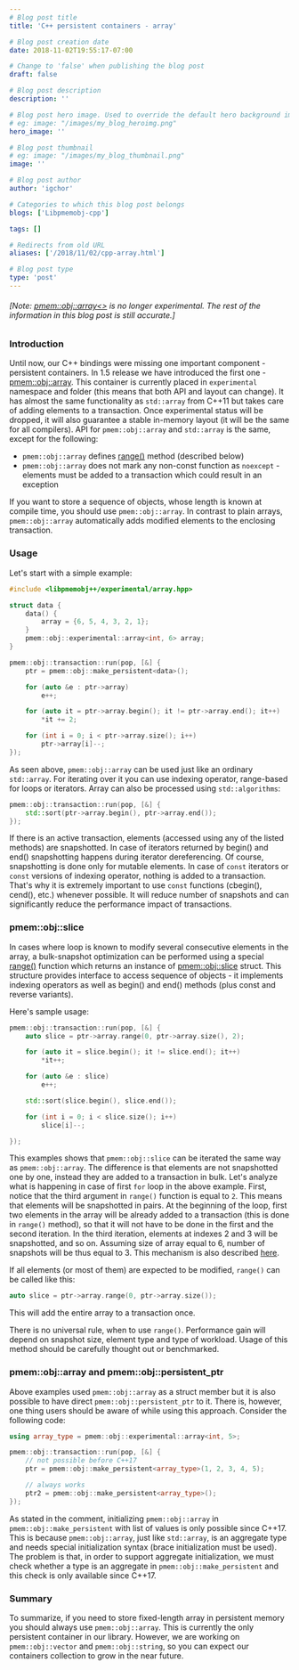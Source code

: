 ```yaml
---
# Blog post title
title: 'C++ persistent containers - array'

# Blog post creation date
date: 2018-11-02T19:55:17-07:00

# Change to 'false' when publishing the blog post
draft: false

# Blog post description
description: ''

# Blog post hero image. Used to override the default hero background image.
# eg: image: "/images/my_blog_heroimg.png"
hero_image: ''

# Blog post thumbnail
# eg: image: "/images/my_blog_thumbnail.png"
image: ''

# Blog post author
author: 'igchor'

# Categories to which this blog post belongs
blogs: ['Libpmemobj-cpp']

tags: []

# Redirects from old URL
aliases: ['/2018/11/02/cpp-array.html']

# Blog post type
type: 'post'
---
```


###### [Note: [pmem::obj::array&lt;&gt;][cpp_array] is no longer experimental. The rest of the information in this blog post is still accurate.]

### Introduction

Until now, our C++ bindings were missing one important component - persistent
containers. In 1.5 release we have introduced the first one - [pmem::obj::array][cpp_array].
This container is currently placed in `experimental` namespace and folder (this means
that both API and layout can change). It has almost the same functionality as `std::array`
from C++11 but takes care of adding elements to a transaction. Once experimental status
will be dropped, it will also guarantee a stable in-memory layout (it will be the same for all compilers).
API for `pmem::obj::array` and `std::array` is the same, except for the following:

- `pmem::obj::array` defines [range()][cpp_array_range] method (described below)
- `pmem::obj::array` does not mark any non-const function as `noexcept` -
  elements must be added to a transaction which could result in an exception

If you want to store a sequence of objects, whose length is known at compile time,
you should use `pmem::obj::array`. In contrast to plain arrays, `pmem::obj::array`
automatically adds modified elements to the enclosing transaction.

### Usage

Let's start with a simple example:

```c++
#include <libpmemobj++/experimental/array.hpp>

struct data {
    data() {
        array = {6, 5, 4, 3, 2, 1};
    }
    pmem::obj::experimental::array<int, 6> array;
}

pmem::obj::transaction::run(pop, [&] {
    ptr = pmem::obj::make_persistent<data>();

    for (auto &e : ptr->array)
    	e++;

    for (auto it = ptr->array.begin(); it != ptr->array.end(); it++)
    	*it += 2;

    for (int i = 0; i < ptr->array.size(); i++)
    	ptr->array[i]--;
});
```

As seen above, `pmem::obj::array` can be used just like an ordinary `std::array`.
For iterating over it you can use indexing operator, range-based for loops or
iterators. Array can also be processed using `std::algorithms`:

```c++
pmem::obj::transaction::run(pop, [&] {
    std::sort(ptr->array.begin(), ptr->array.end());
});
```

If there is an active transaction, elements (accessed using any of the listed
methods) are snapshotted. In case of iterators returned by begin() and end()
snapshotting happens during iterator dereferencing. Of course, snapshotting is
done only for mutable elements. In case of `const` iterators or `const`
versions of indexing operator, nothing is added to a transaction. That's why
it is extremely important to use `const` functions (cbegin(), cend(), etc.)
whenever possible. It will reduce number of snapshots and can significantly
reduce the performance impact of transactions.

### pmem::obj::slice

In cases where loop is known to modify several consecutive elements in the array,
a bulk-snapshot optimization can be performed using a special [range()][cpp_array_range]
function which returns an instance of [pmem::obj::slice][cpp_array_slice] struct.
This structure provides interface to access sequence of objects - it implements
indexing operators as well as begin() and end() methods (plus const and reverse
variants).

Here's sample usage:

```c++
pmem::obj::transaction::run(pop, [&] {
    auto slice = ptr->array.range(0, ptr->array.size(), 2);

    for (auto it = slice.begin(); it != slice.end(); it++)
    	*it++;

    for (auto &e : slice)
    	e++;

    std::sort(slice.begin(), slice.end());

    for (int i = 0; i < slice.size(); i++)
    	slice[i]--;

});
```

This examples shows that `pmem::obj::slice` can be iterated the same way as `pmem::obj::array`.
The difference is that elements are not snapshotted one by one, instead they are
added to a transaction in bulk. Let's analyze what is happening in case of first
`for` loop in the above example. First, notice that the third argument in `range()`
function is equal to `2`. This means that elements will be snapshotted in pairs.
At the beginning of the loop, first two elements in the array will be already
added to a transaction (this is done in `range()` method), so that it will not
have to be done in the first and the second iteration. In the third iteration,
elements at indexes 2 and 3 will be snapshotted, and so on. Assuming size of
array equal to 6, number of snapshots will be thus equal to 3. This mechanism is
also described [here][cpp_array_iterator].

If all elements (or most of them) are expected to be modified, `range()` can be called like this:

```c++
auto slice = ptr->array.range(0, ptr->array.size());
```

This will add the entire array to a transaction once.

There is no universal rule, when to use `range()`. Performance gain will depend
on snapshot size, element type and type of workload. Usage of this method should
be carefully thought out or benchmarked.

### pmem::obj::array and pmem::obj::persistent_ptr

Above examples used `pmem::obj::array` as a struct member but it is also possible
to have direct `pmem::obj::persistent_ptr` to it. There is, however, one thing users
should be aware of while using this approach. Consider the following code:

```c++
using array_type = pmem::obj::experimental::array<int, 5>;

pmem::obj::transaction::run(pop, [&] {
    // not possible before C++17
    ptr = pmem::obj::make_persistent<array_type>(1, 2, 3, 4, 5);

    // always works
    ptr2 = pmem::obj::make_persistent<array_type>();
});
```

As stated in the comment, initializing `pmem::obj::array` in `pmem::obj::make_persistent`
with list of values is only possible since C++17. This is because `pmem::obj::array`,
just like `std::array`, is an aggregate type and needs special initialization syntax (brace
initialization must be used). The problem is that, in order to support aggregate initialization,
we must check whether a type is an aggregate in `pmem::obj::make_persistent` and
this check is only available since C++17.

### Summary

To summarize, if you need to store fixed-length array in persistent memory you should
always use `pmem::obj::array`. This is currently the only persistent container
in our library. However, we are working on `pmem::obj::vector` and `pmem::obj::string`,
so you can expect our containers collection to grow in the near future.

[cpp_array]: /libpmemobj-cpp/master/doxygen/structpmem_1_1obj_1_1array.html 'pmem::obj::array'
[cpp_array_range]: /libpmemobj-cpp/master/doxygen/structpmem_1_1obj_1_1array.html#ab82172c2ff69aef8927b633af3e275f2 'range() method'
[cpp_array_slice]: /libpmemobj-cpp/master/doxygen/classpmem_1_1obj_1_1slice.html 'slice struct'
[cpp_array_iterator]: /libpmemobj-cpp/master/doxygen/structpmem_1_1detail_1_1range__snapshotting__iterator.html 'range_snapshotting_iterator'

